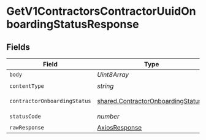 # GetV1ContractorsContractorUuidOnboardingStatusResponse


## Fields

| Field                                                                                    | Type                                                                                     | Required                                                                                 | Description                                                                              |
| ---------------------------------------------------------------------------------------- | ---------------------------------------------------------------------------------------- | ---------------------------------------------------------------------------------------- | ---------------------------------------------------------------------------------------- |
| `body`                                                                                   | *Uint8Array*                                                                             | :heavy_minus_sign:                                                                       | N/A                                                                                      |
| `contentType`                                                                            | *string*                                                                                 | :heavy_check_mark:                                                                       | N/A                                                                                      |
| `contractorOnboardingStatus`                                                             | [shared.ContractorOnboardingStatus1](../../models/shared/contractoronboardingstatus1.md) | :heavy_minus_sign:                                                                       | Example response.                                                                        |
| `statusCode`                                                                             | *number*                                                                                 | :heavy_check_mark:                                                                       | N/A                                                                                      |
| `rawResponse`                                                                            | [AxiosResponse](https://axios-http.com/docs/res_schema)                                  | :heavy_minus_sign:                                                                       | N/A                                                                                      |